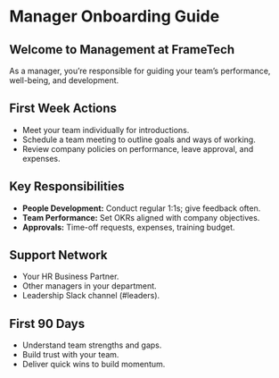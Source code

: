 # Manager Onboarding Guide

## Welcome to Management at FrameTech
As a manager, you’re responsible for guiding your team’s performance, well-being, and development.

## First Week Actions
- Meet your team individually for introductions.
- Schedule a team meeting to outline goals and ways of working.
- Review company policies on performance, leave approval, and expenses.

## Key Responsibilities
- **People Development:** Conduct regular 1:1s; give feedback often.
- **Team Performance:** Set OKRs aligned with company objectives.
- **Approvals:** Time-off requests, expenses, training budget.

## Support Network
- Your HR Business Partner.
- Other managers in your department.
- Leadership Slack channel (#leaders).

## First 90 Days
- Understand team strengths and gaps.
- Build trust with your team.
- Deliver quick wins to build momentum.
